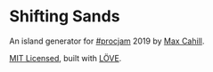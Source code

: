 # Shifting Sands

An island generator for [#procjam](https://twitter.com/search?q=%23procjam) 2019 by [Max Cahill](https://twitter.com/1bardesign).

[MIT Licensed](./license.txt), built with [LÖVE](http://love2d.org).
